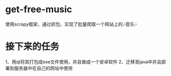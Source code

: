 # get-free-music
使用scrapy框架，通过抓包，实现了批量爬取一个网站上的🎶音乐🎶

# 接下来的任务
1、用qt将其打包成exe文件使用，并且做成一个安卓软件
2、迁移至java中并且部署到服务器中在自己的网站中使用
